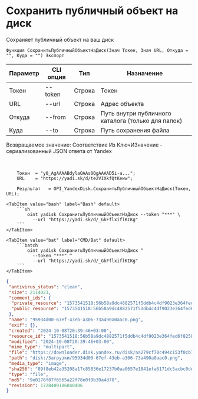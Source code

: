 ﻿---
sidebar_position: 6
---

# Сохранить публичный объект на диск
 Сохраняет публичный объект на ваш диск



`Функция СохранитьПубличныйОбъектНаДиск(Знач Токен, Знач URL, Откуда = "", Куда = "") Экспорт`

  | Параметр | CLI опция | Тип | Назначение |
  |-|-|-|-|
  | Токен | --token | Строка | Токен |
  | URL | --url | Строка | Адрес объекта |
  | Откуда | --from | Строка | Путь внутри публичного каталога (только для папок) |
  | Куда | --to | Строка | Путь сохранения файла |

  
  Возвращаемое значение:   Соответствие Из КлючИЗначение - сериализованный JSON ответа от Yandex

<br/>




```bsl title="Пример кода"
    Токен  = "y0_AgAAAABdylaOAAs0QgAAAAD5i-a...";
    URL    = "https://yadi.sk/d/te2VIXkfQtKeww";

    Результат   = OPI_YandexDisk.СохранитьПубличныйОбъектНаДиск(Токен, URL);
```
    

 <Tabs>
  
    <TabItem value="bash" label="Bash" default>
        ```sh
            oint yadisk СохранитьПубличныйОбъектНаДиск --token "***" \
              --url "https://yadi.sk/d/_GkFflxiflKIKg"
        ```
    </TabItem>
  
    <TabItem value="bat" label="CMD/Bat" default>
        ```batch
            oint yadisk СохранитьПубличныйОбъектНаДиск ^
              --token "***" ^
              --url "https://yadi.sk/d/_GkFflxiflKIKg"
        ```
    </TabItem>
</Tabs>


```json title="Результат"
{
 "antivirus_status": "clean",
 "size": 2114023,
 "comment_ids": {
  "private_resource": "1573541518:56b58a9dc4882571f5ddb4c4df9023e364fed6f8258ad07d3e927a325383c831",
  "public_resource": "1573541518:56b58a9dc4882571f5ddb4c4df9023e364fed6f8258ad07d3e927a325383c831"
 },
 "name": "95934d00-67ef-43eb-a306-73a490a0aac0.png",
 "exif": {},
 "created": "2024-10-08T20:39:46+03:00",
 "resource_id": "1573541518:56b58a9dc4882571f5ddb4c4df9023e364fed6f8258ad07d3e927a325383c831",
 "modified": "2024-10-08T20:39:46+03:00",
 "mime_type": "multipart",
 "file": "https://downloader.disk.yandex.ru/disk/aa279cf70c494c153f0cb76408769b15183f78821a7871acef6d48b9cfd213bf/6705a6a3/gwThwhLBKYvLhQCNnqAHirWAoEC4dKsPFFzSTeWuFK5ceIUkIDC7fKzI6e0Ic1rFWZAX7ZAMHvmKl9PvgqcSEQ%3D%3D?uid=1573541518&filename=95934d00-67ef-43eb-a306-73a490a0aac0.png&disposition=attachment&hash=&limit=0&content_type=multipart&owner_uid=1573541518&fsize=2114023&hid=03d7263840468e281bd0b238a26e7d0d&media_type=image&tknv=v2&etag=9e0176f87f6565a22f78e0f9b39a4d78",
 "path": "disk:/Загрузки/95934d00-67ef-43eb-a306-73a490a0aac0.png",
 "media_type": "image",
 "sha256": "89f8eb42a35208a17c85036e17237b0aa0657e1841efa6171dc5acbc0dea9e18",
 "type": "file",
 "md5": "9e0176f87f6565a22f78e0f9b39a4d78",
 "revision": 1728409186840406
}
```
